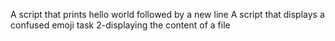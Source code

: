 A script that prints hello world followed by a new line
A script that displays a confused emoji
task 2-displaying the content of a file
